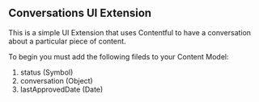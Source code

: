 ## Conversations UI Extension
This is a simple UI Extension that uses Contentful to have a conversation about a particular piece of content.

To begin you must add the following fileds to your Content Model:
1. status (Symbol)
2. conversation (Object)
3. lastApprovedDate (Date)